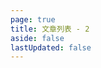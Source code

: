 ```yaml
---
page: true
title: 文章列表 - 2
aside: false
lastUpdated: false
---
```

<script setup>
import Page from "./../.vitepress/theme/components/Page.vue";
import { useData } from "vitepress";
const { theme } = useData();
const posts = theme.value.posts.slice(10,20)
</script>
<Page :posts="posts" :pageCurrent="2" :pagesNum="2" />